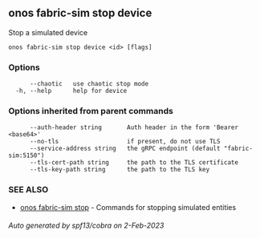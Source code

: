 <!--
SPDX-FileCopyrightText: 2019-present Open Networking Foundation <info@opennetworking.org>

SPDX-License-Identifier: Apache-2.0
-->

## onos fabric-sim stop device

Stop a simulated device

```
onos fabric-sim stop device <id> [flags]
```

### Options

```
      --chaotic   use chaotic stop mode
  -h, --help      help for device
```

### Options inherited from parent commands

```
      --auth-header string       Auth header in the form 'Bearer <base64>'
      --no-tls                   if present, do not use TLS
      --service-address string   the gRPC endpoint (default "fabric-sim:5150")
      --tls-cert-path string     the path to the TLS certificate
      --tls-key-path string      the path to the TLS key
```

### SEE ALSO

* [onos fabric-sim stop](onos_fabric-sim_stop.md)	 - Commands for stopping simulated entities

###### Auto generated by spf13/cobra on 2-Feb-2023
